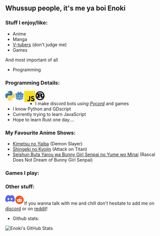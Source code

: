 ## Whussup people, it's me ya boi Enoki
### Stuff I enjoy/like:
- Anime 
- Manga 
- [V-tubers](https://c.tenor.com/8emxitJuwBcAAAAd/yorumi-rena-nijisanji.gif) (don't judge me)
- Games

And most important of all
- Programming
### Programming Details:
[<img align=left width=30px src="assets/python-logo.png"/>](https://python.org) [<img align=left width=30px src="assets/Godot_icon.svg.png"/>](https://python.org) [<img align=left width=35px src="assets/2048px-Unofficial_JavaScript_logo_2.svg.png"/>](https://python.org) [<img align=left width=30px src="assets/Rust_programming_language_black_logo.svg.png"/>](https://python.org)
<br>
- I make discord bots *using [Pycord](https://github.com/Pycord-Development/pycord)* and games
- I know Python and GDscript 
- Currently trying to learn JavaScript 
- Hope to learn Rust one day....
### My Favourite Anime Shows:
- [Kimetsu no Yaiba](https://myanimelist.net/anime/38000/Kimetsu_no_Yaiba) (Demon Slayer)
- [Shingeki no Kyojin](https://myanimelist.net/anime/16498/Shingeki_no_Kyojin) (Attack on Titan)
- [Seishun Buta Yarou wa Bunny Girl Senpai no Yume wo Minai](https://myanimelist.net/anime/37450/Seishun_Buta_Yarou_wa_Bunny_Girl_Senpai_no_Yume_wo_Minai) (Rascal Does Not Dream of Bunny Girl Senpai)
### Games I play:
### Other stuff:
[<img align=left width=30px src="assets/Logo Discord 2021.png"/>][discordserver] [<img align=left width=30px src="assets/free-reddit-logo-icon-2436-thumb.png"/>][subreddit]
<br>
If you wanna talk with me and chill don't hesitate to add me on [discord][discord] or on [reddit][reddit]!

- Github stats:
<img align="left" alt="Enoki's GitHub Stats" src="https://github-readme-stats.vercel.app/api?username=EnokiUN&show_icons=true&hide_border=true&theme=radical" />

[discord]: https://discordapp.com/users/559226493553737740
[discordserver]: https://discord.gg/cfqg2GNy69
[reddit]: https://www.reddit.com/u/EnokiUN
[subreddit]: https://www.reddit.com/r/Aminus

